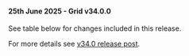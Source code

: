 #### 25th June 2025 - Grid v34.0.0

See table below for changes included in this release.

For more details see [v34.0 release post](https://blog.ag-grid.com/whats-new-in-ag-grid-34-0/).
